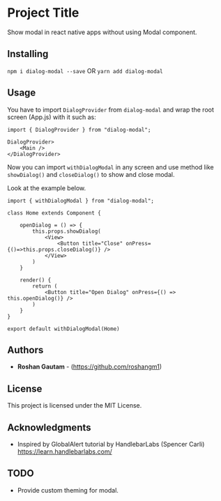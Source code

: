 # Project Title

Show modal in react native apps without using Modal component.

## Installing

`npm i dialog-modal --save`
OR
`yarn add dialog-modal`

## Usage

You have to import `DialogProvider` from `dialog-modal` and wrap the root screen (App.js) with it such as:

```
import { DialogProvider } from "dialog-modal";

DialogProvider>
    <Main />
</DialogProvider>
```

Now you can import `withDialogModal` in any screen and use method like `showDialog()` and `closeDialog()` to show and close modal.

Look at the example below.

```
import { withDialogModal } from "dialog-modal";

class Home extends Component {

    openDialog = () => {
        this.props.showDialog(
            <View>
                <Button title="Close" onPress={()=>this.props.closeDialog()} />
            </View>
        )
    }

    render() {
        return (
            <Button title="Open Dialog" onPress={() => this.openDialog()} />
        )
    }
}

export default withDialogModal(Home)
```

## Authors

- **Roshan Gautam** - (https://github.com/roshangm1)

## License

This project is licensed under the MIT License.

## Acknowledgments

- Inspired by GlobalAlert tutorial by HandlebarLabs (Spencer Carli)
  https://learn.handlebarlabs.com/

## TODO

- Provide custom theming for modal.
